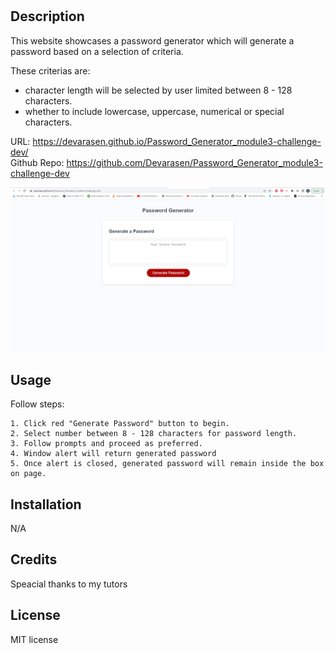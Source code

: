 # <module3-challenge-dev>

## Description

This website showcases a password generator which will generate a password based on a selection of criteria.

These criterias are:

- character length will be selected by user limited between 8 - 128 characters.
- whether to include lowercase, uppercase, numerical or special characters.

URL: https://devarasen.github.io/Password_Generator_module3-challenge-dev/  
Github Repo: https://github.com/Devarasen/Password_Generator_module3-challenge-dev

![website screenshots](./assets/Capture.PNG)

## Usage

Follow steps:

    1. Click red "Generate Password" button to begin.
    2. Select number between 8 - 128 characters for password length.
    3. Follow prompts and proceed as preferred.
    4. Window alert will return generated password
    5. Once alert is closed, generated password will remain inside the box on page.

## Installation

N/A

## Credits

Speacial thanks to my tutors

## License

MIT license
